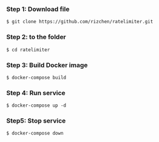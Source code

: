 ### Step 1: Download file
```
$ git clone https://github.com/rizchen/ratelimiter.git
```

### Step 2: to the folder 
```
$ cd ratelimiter
```

### Step 3: Build Docker image
```
$ docker-compose build
```


### Step 4: Run service
```
$ docker-compose up -d
```

### Step5: Stop service
```
$ docker-compose down
```

